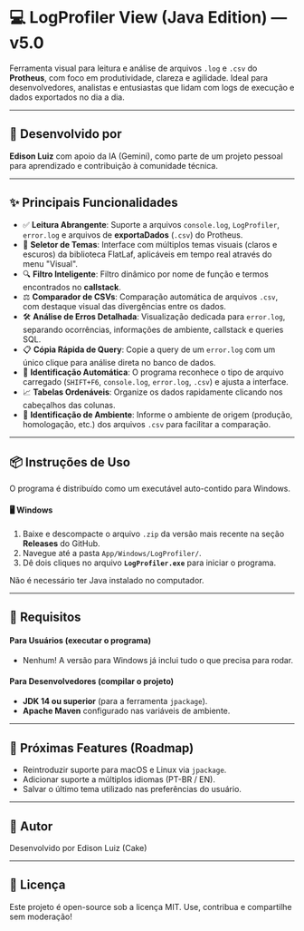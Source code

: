 # 💻 LogProfiler View (Java Edition) — v5.0

Ferramenta visual para leitura e análise de arquivos `.log` e `.csv` do **Protheus**, com foco em produtividade, clareza e agilidade.
Ideal para desenvolvedores, analistas e entusiastas que lidam com logs de execução e dados exportados no dia a dia.

---

## 🧠 Desenvolvido por

**Edison Luiz** com apoio da IA (Gemini), como parte de um projeto pessoal para aprendizado e contribuição à comunidade técnica.

---

## ✨ Principais Funcionalidades

* ✅ **Leitura Abrangente**: Suporte a arquivos `console.log`, `LogProfiler`, `error.log` e arquivos de **exportaDados** (`.csv`) do Protheus.
* 🎨 **Seletor de Temas**: Interface com múltiplos temas visuais (claros e escuros) da biblioteca FlatLaf, aplicáveis em tempo real através do menu "Visual".
* 🔍 **Filtro Inteligente**: Filtro dinâmico por nome de função e termos encontrados no **callstack**.
* ⚖️ **Comparador de CSVs**: Comparação automática de arquivos `.csv`, com destaque visual das divergências entre os dados.
* 🛠 **Análise de Erros Detalhada**: Visualização dedicada para `error.log`, separando ocorrências, informações de ambiente, callstack e queries SQL.
* 📋 **Cópia Rápida de Query**: Copie a query de um `error.log` com um único clique para análise direta no banco de dados.
* 📁 **Identificação Automática**: O programa reconhece o tipo de arquivo carregado (`SHIFT+F6`, `console.log`, `error.log`, `.csv`) e ajusta a interface.
* 📈 **Tabelas Ordenáveis**: Organize os dados rapidamente clicando nos cabeçalhos das colunas.
* 🧭 **Identificação de Ambiente**: Informe o ambiente de origem (produção, homologação, etc.) dos arquivos `.csv` para facilitar a comparação.

---

## 📦 Instruções de Uso

O programa é distribuído como um executável auto-contido para Windows.

#### 🖥️ Windows
1.  Baixe e descompacte o arquivo `.zip` da versão mais recente na seção **Releases** do GitHub.
2.  Navegue até a pasta `App/Windows/LogProfiler/`.
3.  Dê dois cliques no arquivo **`LogProfiler.exe`** para iniciar o programa.

Não é necessário ter Java instalado no computador.

---

## 📝 Requisitos

#### Para Usuários (executar o programa)
* Nenhum! A versão para Windows já inclui tudo o que precisa para rodar.

#### Para Desenvolvedores (compilar o projeto)
* **JDK 14 ou superior** (para a ferramenta `jpackage`).
* **Apache Maven** configurado nas variáveis de ambiente.

---

## 🔮 Próximas Features (Roadmap)

* Reintroduzir suporte para macOS e Linux via `jpackage`.
* Adicionar suporte a múltiplos idiomas (PT-BR / EN).
* Salvar o último tema utilizado nas preferências do usuário.

---

## 🧱 Autor

Desenvolvido por Edison Luiz (Cake)

---

## 📃 Licença

Este projeto é open-source sob a licença MIT.
Use, contribua e compartilhe sem moderação!
